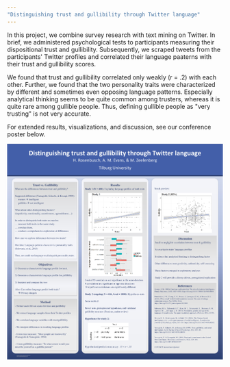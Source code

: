 ```yaml
---
"Distinguishing trust and gullibility through Twitter language"
---
```


In this project, we combine survey research with text mining on Twitter. In brief, we administered psychological tests to participants measuring their dispositional trust and gullibility. Subsequently, we scraped tweets from the participants' Twitter profiles and correlated their language paaterns with their trust and gullibility scores.


We found that trust and gullibility correlated only weakly (r = .2) with each other. Further, we found that the two personality traits were characterized by different and sometimes even opposing language patterns. Especially analytical thinking seems to be quite common among trusters, whereas it is quite rare among gullible people. Thus, defining gullible people as "very trusting" is not very accurate.

For extended results, visualizations, and discussion, see our conference poster below.

<img src="assets/blog_images/Tiber poster.jpg">
